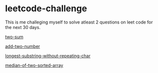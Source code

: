 # leetcode-challenge

This is me challeging myself to solve atleast 2 questions on leet code for the next 30 days.

[two-sum](two-sums.js)

[add-two-number](add-two-numbers.js)

[longest-substring-without-repeating-char](longest-substring-without-repeat.js)

[median-of-two-sorted-array](median-of-two-sorted-array.js)
